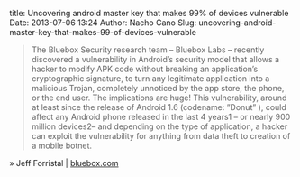 title: Uncovering android master key that makes 99% of devices vulnerable
Date: 2013-07-06 13:24
Author: Nacho Cano
Slug: uncovering-android-master-key-that-makes-99-of-devices-vulnerable

> The Bluebox Security research team – Bluebox Labs – recently
> discovered a vulnerability in Android’s security model that allows a
> hacker to modify APK code without breaking an application’s
> cryptographic signature, to turn any legitimate application into a
> malicious Trojan, completely unnoticed by the app store, the phone, or
> the end user. The implications are huge! This vulnerability, around at
> least since the release of Android 1.6 (codename: ”Donut” ), could
> affect any Android phone released in the last 4 years1 – or nearly 900
> million devices2– and depending on the type of application, a hacker
> can exploit the vulnerability for anything from data theft to creation
> of a mobile botnet.

» Jeff Forristal | [bluebox.com][]

  [bluebox.com]: http://bluebox.com/corporate-blog/bluebox-uncovers-android-master-key/
    "Uncovering android master key that makes 99% of devices vulnerable"
